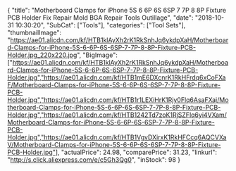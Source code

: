 {
	"title": "Motherboard Clamps for iPhone 5S 6 6P 6S 6SP 7 7P 8 8P Fixture PCB Holder Fix Repair Mold BGA Repair Tools Outillage",
	"date": "2018-10-31 10:30:20",
	"SubCat": ["Tools"],
	"categories": ["Tool Sets"],
	"thumbnailImage": "https://ae01.alicdn.com/kf/HTB1klAyXh2rK1RkSnhJq6ykdpXaH/Motherboard-Clamps-for-iPhone-5S-6-6P-6S-6SP-7-7P-8-8P-Fixture-PCB-Holder.jpg_220x220.jpg",
	"BigImage": ["https://ae01.alicdn.com/kf/HTB1klAyXh2rK1RkSnhJq6ykdpXaH/Motherboard-Clamps-for-iPhone-5S-6-6P-6S-6SP-7-7P-8-8P-Fixture-PCB-Holder.jpg","https://ae01.alicdn.com/kf/HTB1mE6DXcnrK1RkHFrdq6xCoFXaF/Motherboard-Clamps-for-iPhone-5S-6-6P-6S-6SP-7-7P-8-8P-Fixture-PCB-Holder.jpg","https://ae01.alicdn.com/kf/HTB1r1LEXiHrK1Rjy0Flq6AsaFXaj/Motherboard-Clamps-for-iPhone-5S-6-6P-6S-6SP-7-7P-8-8P-Fixture-PCB-Holder.jpg","https://ae01.alicdn.com/kf/HTB1242Td7zoK1RjSZFlq6yi4VXam/Motherboard-Clamps-for-iPhone-5S-6-6P-6S-6SP-7-7P-8-8P-Fixture-PCB-Holder.jpg","https://ae01.alicdn.com/kf/HTB1VgvDXirxK1RkHFCcq6AQCVXaV/Motherboard-Clamps-for-iPhone-5S-6-6P-6S-6SP-7-7P-8-8P-Fixture-PCB-Holder.jpg"],
	"actualPrice": 24.98,
	"comparePrice": 31.23,
	"linkurl": "http://s.click.aliexpress.com/e/c5Gh3Qg0",
	"inStock": 98
}
